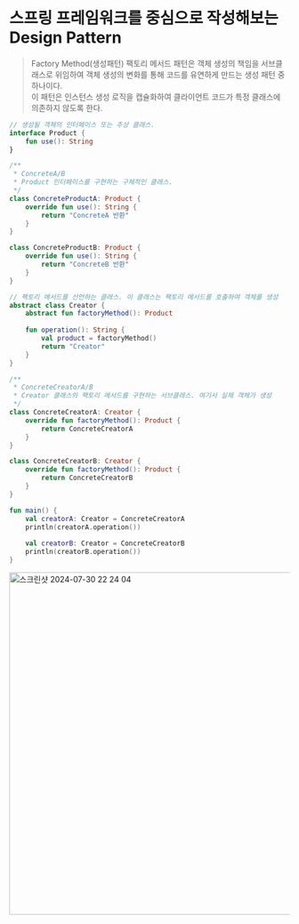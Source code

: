 # 스프링 프레임워크를 중심으로 작성해보는 Design Pattern
> Factory Method(생성패턴)
> 팩토리 메서드 패턴은 객체 생성의 책임을 서브클래스로 위임하여 객체 생성의 변화를 통해 코드를 유연하게 만드는 생성 패턴 중 하나이다.
> <br>이 패턴은 인스턴스 생성 로직을 캡슐화하여 클라이언트 코드가 특정 클래스에 의존하지 않도록 한다.
>
>
>

```kotlin
// 생성될 객체의 인터페이스 또는 추상 클래스.
interface Product {
    fun use(): String
}

/**
 * ConcreteA/B 
 * Product 인터페이스를 구현하는 구체적인 클래스.
 */
class ConcreteProductA: Product {
    override fun use(): String {
        return "ConcreteA 반환"
    }
}

class ConcreteProductB: Product {
    override fun use(): String {
        return "ConcreteB 반환"
    }
}

// 팩토리 메서드를 선언하는 클래스. 이 클래스는 팩토리 메서드를 호출하여 객체를 생성
abstract class Creator {
    abstract fun factoryMethod(): Product
    
    fun operation(): String {
        val product = factoryMethod()
        return "Creator"
    }
}

/**
 * ConcreteCreatorA/B
 * Creator 클래스의 팩토리 메서드를 구현하는 서브클래스. 여기서 실제 객체가 생성
 */
class ConcreteCreatorA: Creator {
    override fun factoryMethod(): Product {
        return ConcreteCreatorA
    }
}

class ConcreteCreatorB: Creator {
    override fun factoryMethod(): Product {
        return ConcreteCreatorB
    }
}

fun main() {
    val creatorA: Creator = ConcreteCreatorA
    println(creatorA.operation())
    
    val creatorB: Creator = ConcreteCreatorB
    println(creatorB.operation())
}
```
<img width="616" alt="스크린샷 2024-07-30 22 24 04" src="https://github.com/user-attachments/assets/5d27a95b-730f-42f2-ae1f-31e0a52167d0">
